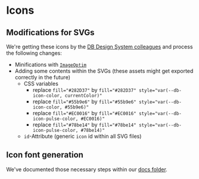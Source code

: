 # Icons

## Modifications for SVGs

We're getting these icons by the [DB Design System colleagues](https://dbsw.sharepoint.com/:f:/r/teams/CXM.Teams-DDSTeam/Shared%20Documents/DDS%20Team/01--Design-System/04--Foundations/07--Icons/04--Exchange-Icons?csf=1&web=1&e=hzdDGu) and process the following changes:

-   Minifications with [`ImageOptim`](https://imageoptim.com/mac)
-   Adding some contents within the SVGs (these assets might get exported correctly in the future)
    -   CSS variables
        -   replace `fill="#282D37"` by `fill="#282D37" style="var(--db-icon-color, currentColor)"`
        -   replace `fill="#55b9e6"` by `fill="#55b9e6" style="var(--db-icon-color, #55b9e6)"`
        -   replace `fill="#EC0016"` by `fill="#EC0016" style="var(--db-icon-pulse-color, #EC0016)"`
        -   replace `fill="#78be14"` by `fill="#78be14" style="var(--db-icon-pulse-color, #78be14)"`
    -   `id`-Attribute (generic `icon` id within all SVG files)

## Icon font generation

We've documented those necessary steps within our [docs folder](../../packages/foundations/docs/Icons.md).
